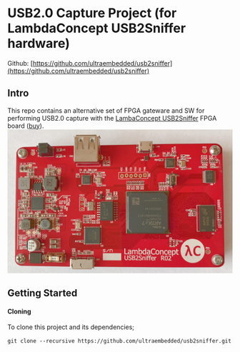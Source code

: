 # USB2.0 Capture Project (for LambdaConcept USB2Sniffer hardware)

Github: [https://github.com/ultraembedded/usb2sniffer](https://github.com/ultraembedded/usb2sniffer)

## Intro
This repo contains an alternative set of FPGA gateware and SW for performing USB2.0 capture with the [LambaConcept USB2Sniffer](http://blog.lambdaconcept.com/doku.php?id=products:usb_sniffer) FPGA board ([buy](http://shop.lambdaconcept.com/home/35-usb2-sniffer.html)).
![USB2Sniffer](docs/usb2sniffer_board.jpg)

## Getting Started

#### Cloning

To clone this project and its dependencies;

```
git clone --recursive https://github.com/ultraembedded/usb2sniffer.git

```
